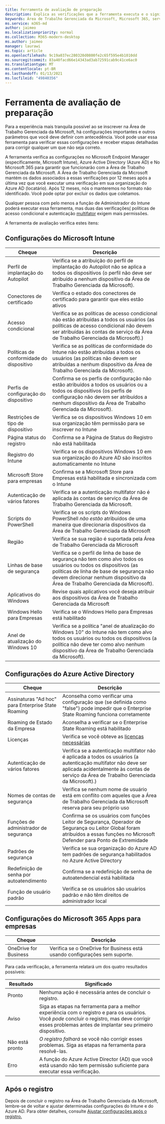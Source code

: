 ```yaml
---
title: Ferramenta de avaliação de preparação
description: Explica as verificações que a ferramenta executa e o significado dos resultados
keywords: Área de Trabalho Gerenciada da Microsoft, Microsoft 365, serviço, documentação
ms.service: m365-md
author: jaimeo
ms.localizationpriority: normal
ms.collection: M365-modern-desktop
ms.author: jaimeo
manager: laurawi
ms.topic: article
ms.openlocfilehash: 9c19a037ec280320d0800fe2c65f595e4b1010dd
ms.sourcegitcommit: 83a40facd66e14343ad3ab72591cab9c41ce6ac0
ms.translationtype: MT
ms.contentlocale: pt-BR
ms.lasthandoff: 01/13/2021
ms.locfileid: "49840356"
---
```

# <a name="readiness-assessment-tool"></a>Ferramenta de avaliação de preparação

Para a experiência mais tranquila possível ao se inscrever na Área de Trabalho Gerenciada da Microsoft, há configurações importantes e outros parâmetros que você deve definir com antecedência. Você pode usar essa ferramenta para verificar essas configurações e receber etapas detalhadas para corrigir qualquer um que não seja correto.

A ferramenta verifica as configurações no Microsoft Endpoint Manager (especificamente, Microsoft Intune), Azure Active Directory (Azure AD) e No Microsoft 365 para garantir que funcionarão com a Área de Trabalho Gerenciada da Microsoft. A Área de Trabalho Gerenciada da Microsoft mantém os dados associados a essas verificações por 12 meses após a última vez que você executar uma verificação em sua organização do Azure AD (locatário). Após 12 meses, nós o manteremos no formato não identificado.  Você pode optar por excluir os dados que coletamos.

Qualquer pessoa com pelo menos a função de Administrador do Intune poderá executar essa ferramenta, mas duas das verificações[(](readiness-assessment-fix.md#conditional-access-policies) políticas de acesso condicional e autenticação [multifator](readiness-assessment-fix.md#multifactor-authentication) exigem mais permissões.
 
A ferramenta de avaliação verifica estes itens:

## <a name="microsoft-intune-settings"></a>Configurações do Microsoft Intune

|Cheque  |Descrição  |
|---------|---------|
|Perfil de implantação do Autopilot     | Verifica se a atribuição do perfil de implantação do Autopilot não se aplica a todos os dispositivos (o perfil não deve ser atribuído a nenhum dispositivo da Área de Trabalho Gerenciada da Microsoft).        |
|Conectores de certificado     | Verifica o estado dos conectores de certificado para garantir que eles estão ativos   |
|Acesso condicional     | Verifica se as políticas de acesso condicional não estão atribuídas  a todos os usuários (as políticas de acesso condicional não devem ser atribuídas às contas de serviço da Área de Trabalho Gerenciada da Microsoft).)    |
|Políticas de conformidade do dispositivo     | Verifica se as políticas de conformidade do Intune  não estão atribuídas a todos os usuários (as políticas não devem ser atribuídas a nenhum dispositivo da Área de Trabalho Gerenciada da Microsoft).    |
|Perfis de configuração do dispositivo     | Confirma se os perfis de configuração não estão atribuídos a todos os usuários ou a todos os dispositivos (os perfis de configuração não devem ser atribuídos a nenhum dispositivo da Área de Trabalho Gerenciada da Microsoft).      |
|Restrições de tipo de dispositivo     | Verifica se os dispositivos Windows 10 em sua organização têm permissão para se inscrever no Intune        |
|Página status do registro     | Confirma se a Página de Status do Registro não está habilitada      |
|Registro do Intune     | Verifica se os dispositivos Windows 10 em sua organização do Azure AD são inscritos automaticamente no Intune         |
|Microsoft Store para empresas     | Confirma se a Microsoft Store para Empresas está habilitada e sincronizada com o Intune        |
|Autenticação de vários fatores | Verifica se a autenticação multifator não é aplicada às contas de serviço da Área de Trabalho Gerenciada da Microsoft.
|Scripts do PowerShell     | Verifica se os scripts do Windows PowerShell *não estão* atribuídos de uma maneira que direcionaria dispositivos da Área de Trabalho Gerenciada da Microsoft    |
|Região     | Verifica se sua região é suportada pela Área de Trabalho Gerenciada da Microsoft        |
|Linhas de base de segurança     | Verifica se o perfil de linha de base de segurança  não tem como alvo todos os usuários ou todos os dispositivos (as políticas de linha de base de segurança não devem direcionar nenhum dispositivo da Área de Trabalho Gerenciada da Microsoft).       |
|Aplicativos do Windows     | Revise quais aplicativos você deseja atribuir aos dispositivos da Área de Trabalho Gerenciada da Microsoft      |
|Windows Hello para Empresas     | Verifica se o Windows Hello para Empresas está habilitado        |
|Anel de atualização do Windows 10     | Verifica se a política "anel de atualização do Windows 10" do Intune  não tem como alvo todos os usuários ou todos os dispositivos (a política não deve ter como alvo nenhum dispositivo da Área de Trabalho Gerenciada da Microsoft).     |


## <a name="azure-active-directory-settings"></a>Configurações do Azure Active Directory

|Cheque  |Descrição  |
|---------|---------|
|Assinaturas "Ad hoc" para Enterprise State Roaming     | Aconselha como verificar uma configuração que (se definida como "false") pode impedir que o Enterprise State Roaming funciona corretamente  |
|Roaming de Estado da Empresa     | Aconselha a verificar se o Enterprise State Roaming está habilitado       |
|Licenças     | Verifica se você obteve as [licenças necessárias](prerequisites.md#more-about-licenses)         |
|Autenticação de vários fatores     | Verifica se a autenticação multifator não é aplicada a todos os usuários (a autenticação multifator não deve ser aplicada acidentalmente às contas de serviço da Área de Trabalho Gerenciada da Microsoft).)|
|Nomes de contas de segurança   | Verifica se nenhum nome de usuário está em conflito com aqueles que a Área de Trabalho Gerenciada da Microsoft reserva para seu próprio uso        |
|Funções de administrador de segurança     | Confirma se os usuários com funções Leitor de Segurança, Operador de Segurança ou Leitor Global foram atribuídos a essas funções no Microsoft Defender para Ponto de Extremidade         |
|Padrões de segurança | Verifica se sua organização do Azure AD tem padrões de segurança habilitados no Azure Active Directory |
|Redefinição de senha por autoatendimento     | Confirma se a redefinição de senha de autoatendencial está habilitada        |
|Função de usuário padrão     | Verifica se os usuários são usuários padrão e não têm direitos de administrador local         |


## <a name="microsoft-365-apps-for-enterprise-settings"></a>Configurações do Microsoft 365 Apps para empresas

|Cheque  |Descrição  |
|---------|---------|
|OneDrive for Business     | Verifica se o OneDrive for Business está usando configurações sem suporte.        |


Para cada verificação, a ferramenta relatará um dos quatro resultados possíveis:


|Resultado  |Significado  |
|---------|---------|
|Pronto     | Nenhuma ação é necessária antes de concluir o registro.        |
|Aviso    | Siga as etapas na ferramenta para a melhor experiência com o registro e para os usuários. Você *pode* concluir o registro, mas deve corrigir esses problemas antes de implantar seu primeiro dispositivo.        |
|Não está pronto | *O registro falhará* se você não corrigir esses problemas. Siga as etapas na ferramenta para resolvê-las.        |
|Erro | A função do Azure Active Director (AD) que você está usando não tem permissão suficiente para executar essa verificação. |

## <a name="after-enrollment"></a>Após o registro

Depois de concluir o registro na Área de Trabalho Gerenciada da Microsoft, lembre-se de voltar e ajustar determinadas configurações do Intune e do Azure AD. Para obter detalhes, consulte [Ajustar configurações após o registro.](../get-started/conditional-access.md)
